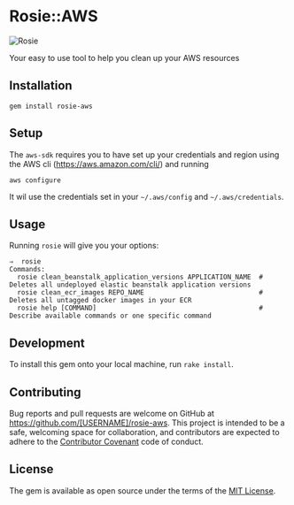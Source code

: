 # Rosie::AWS

![Rosie](https://github.com/xogroup/rosie-aws/blob/master/rosie.jpg "Rosie")

Your easy to use tool to help you clean up your AWS resources

## Installation

    gem install rosie-aws

## Setup
  The ```aws-sdk``` requires you to have set up your credentials and region using the AWS cli (https://aws.amazon.com/cli/) and running

    aws configure

  It wil use the credentials set in your ```~/.aws/config``` and ```~/.aws/credentials```.

## Usage

Running ```rosie``` will give you your options:

```
⇒  rosie
Commands:
  rosie clean_beanstalk_application_versions APPLICATION_NAME  # Deletes all undeployed elastic beanstalk application versions
  rosie clean_ecr_images REPO_NAME                             # Deletes all untagged docker images in your ECR
  rosie help [COMMAND]                                         # Describe available commands or one specific command
```
## Development

To install this gem onto your local machine, run `rake install`.

## Contributing

Bug reports and pull requests are welcome on GitHub at https://github.com/[USERNAME]/rosie-aws. This project is intended to be a safe, welcoming space for collaboration, and contributors are expected to adhere to the [Contributor Covenant](contributor-covenant.org) code of conduct.


## License

The gem is available as open source under the terms of the [MIT License](http://opensource.org/licenses/MIT).
